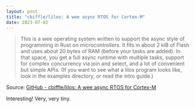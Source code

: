 ```yaml
---
layout: post
title: "cbiffle/lilos: A wee async RTOS for Cortex-M"
date: 2023-07-02
---
```


> This is a wee operating system written to support the async style of
programming in Rust on microcontrollers. It fits in about 2 kiB of Flash
and uses about 20 bytes of RAM (before your tasks are added). In that
space, you get a full async runtime with multiple tasks, support for
complex concurrency via join and select, and a lot of convenient but simple
APIs. (If you want to see what a lilos program looks like, look in the
examples directory, or read the intro guide.)

Source: [GitHub - cbiffle/lilos: A wee async RTOS for Cortex-M](
https://github.com/cbiffle/lilos)

Interesting!  Very, very tiny.

